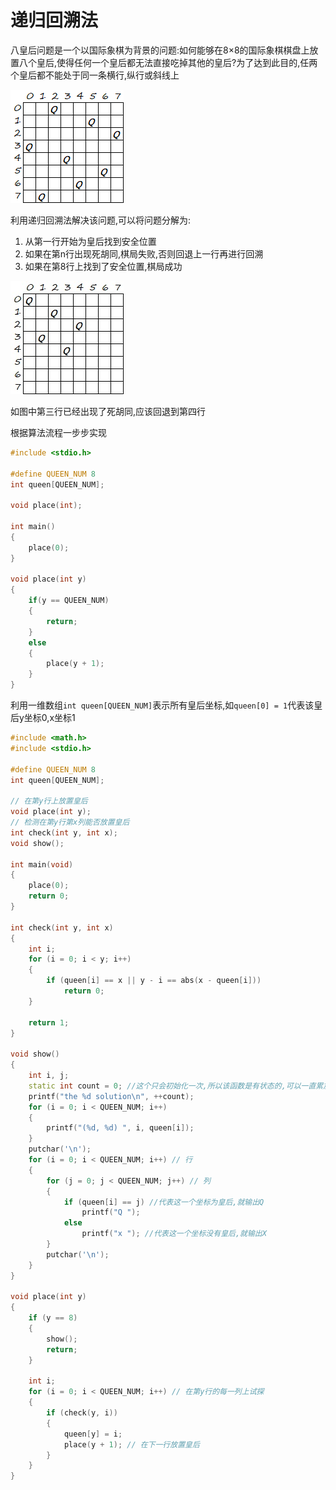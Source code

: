 # 递归回溯法

八皇后问题是一个以国际象棋为背景的问题:如何能够在8×8的国际象棋棋盘上放置八个皇后,使得任何一个皇后都无法直接吃掉其他的皇后?为了达到此目的,任两个皇后都不能处于同一条横行,纵行或斜线上

![八皇后问题](/C语言基础/八皇后问题.jpg)

利用递归回溯法解决该问题,可以将问题分解为:

1. 从第一行开始为皇后找到安全位置
2. 如果在第n行出现死胡同,棋局失败,否则回退上一行再进行回溯
3. 如果在第8行上找到了安全位置,棋局成功

![八皇后问题-回溯](/C语言基础/八皇后问题-回溯.jpg)

如图中第三行已经出现了死胡同,应该回退到第四行

根据算法流程一步步实现

```cpp
#include <stdio.h>

#define QUEEN_NUM 8
int queen[QUEEN_NUM];

void place(int);

int main()
{
    place(0);
}

void place(int y)
{
    if(y == QUEEN_NUM)
    {
        return;
    }
    else
    {
        place(y + 1);
    }
}
```

利用一维数组`int queen[QUEEN_NUM]`表示所有皇后坐标,如`queen[0] = 1`代表该皇后y坐标0,x坐标1

```cpp
#include <math.h>
#include <stdio.h>

#define QUEEN_NUM 8
int queen[QUEEN_NUM];

// 在第y行上放置皇后
void place(int y);
// 检测在第y行第x列能否放置皇后
int check(int y, int x);
void show();

int main(void)
{
    place(0);
    return 0;
}

int check(int y, int x)
{
    int i;
    for (i = 0; i < y; i++)
    {
        if (queen[i] == x || y - i == abs(x - queen[i]))
            return 0;
    }

    return 1;
}

void show()
{
    int i, j;
    static int count = 0; //这个只会初始化一次,所以该函数是有状态的,可以一直累加
    printf("the %d solution\n", ++count);
    for (i = 0; i < QUEEN_NUM; i++)
    {
        printf("(%d, %d) ", i, queen[i]);
    }
    putchar('\n');
    for (i = 0; i < QUEEN_NUM; i++) // 行
    {
        for (j = 0; j < QUEEN_NUM; j++) // 列
        {
            if (queen[i] == j) //代表这一个坐标为皇后,就输出Q
                printf("Q ");
            else
                printf("x "); //代表这一个坐标没有皇后,就输出X
        }
        putchar('\n');
    }
}

void place(int y)
{
    if (y == 8)
    {
        show();
        return;
    }

    int i;
    for (i = 0; i < QUEEN_NUM; i++) // 在第y行的每一列上试探
    {
        if (check(y, i))
        {
            queen[y] = i;
            place(y + 1); // 在下一行放置皇后
        }
    }
}
```
